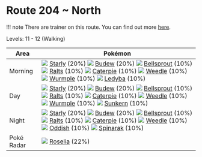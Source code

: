 # Route 204 ~ North

!!! note
    There are trainer on this route. You can find out more [here](/trainer_changes/route_204__north/).

Levels: 11 - 12 (Walking)

Area       | Pokémon
---        | ---
Morning    | ![][396]  [Starly] (20%) ![][406]  [Budew] (20%) ![][069]  [Bellsprout] (10%)  ![][280]  [Ralts] (10%) ![][010]  [Caterpie] (10%) ![][013]  [Weedle] (10%)  ![][265]  [Wurmple] (10%) ![][165]  [Ledyba] (10%)
Day        | ![][396]  [Starly] (20%) ![][406]  [Budew] (20%) ![][069]  [Bellsprout] (10%)  ![][280]  [Ralts] (10%) ![][010]  [Caterpie] (10%) ![][013]  [Weedle] (10%)  ![][265]  [Wurmple] (10%) ![][191]  [Sunkern] (10%)
Night      | ![][396]  [Starly] (20%) ![][406]  [Budew] (20%) ![][069]  [Bellsprout] (10%)  ![][280]  [Ralts] (10%) ![][010]  [Caterpie] (10%) ![][013]  [Weedle] (10%)  ![][043]  [Oddish] (10%) ![][167]  [Spinarak] (10%)
Poké Radar | ![][315]  [Roselia] (22%)


[Caterpie]: /pokemon_changes/010/
[Weedle]: /pokemon_changes/013/
[Oddish]: /pokemon_changes/043/
[Bellsprout]: /pokemon_changes/069/
[Ledyba]: /pokemon_changes/165/
[Spinarak]: /pokemon_changes/167/
[Sunkern]: /pokemon_changes/191/
[Wurmple]: /pokemon_changes/265/
[Ralts]: /pokemon_changes/280/
[Roselia]: /pokemon_changes/315/
[Starly]: /pokemon_changes/396/
[Budew]: /pokemon_changes/406/
[010]: /img/pokemon/010.png
[013]: /img/pokemon/013.png
[043]: /img/pokemon/043.png
[069]: /img/pokemon/069.png
[165]: /img/pokemon/165.png
[167]: /img/pokemon/167.png
[191]: /img/pokemon/191.png
[265]: /img/pokemon/265.png
[280]: /img/pokemon/280.png
[315]: /img/pokemon/315.png
[396]: /img/pokemon/396.png
[406]: /img/pokemon/406.png
